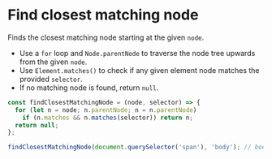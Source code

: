 # Find closest matching node

Finds the closest matching node starting at the given `node`.

* Use a `for` loop and `Node.parentNode` to traverse the node tree upwards from the given `node`.
* Use `Element.matches()` to check if any given element node matches the provided `selector`.
* If no matching node is found, return `null`.

```js
const findClosestMatchingNode = (node, selector) => {
  for (let n = node; n.parentNode; n = n.parentNode)
    if (n.matches && n.matches(selector)) return n;
  return null;
};
```

```js
findClosestMatchingNode(document.querySelector('span'), 'body'); // body
```
